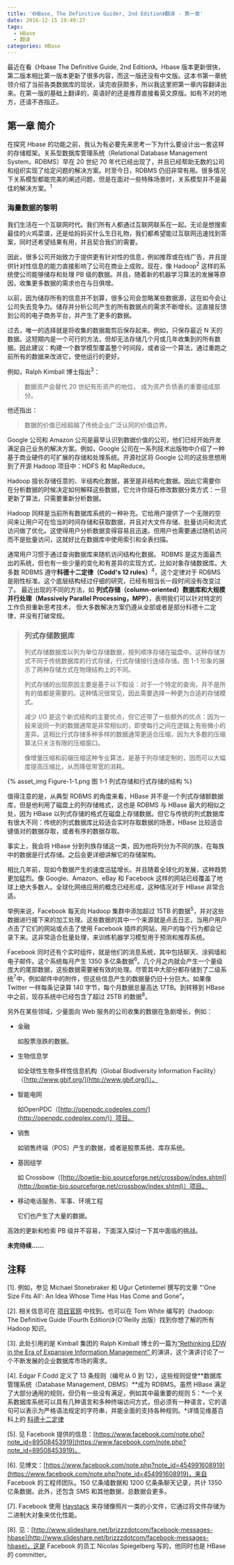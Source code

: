 ```yaml
---
title: '《HBase, The Definitive Guider, 2nd Edition》翻译 - 第一章'
date: 2016-12-15 19:49:27
tags:
  - HBase
  - 翻译
categories: HBase
---
```


最近在看《Hbase The Definitive Guide, 2nd Edition》。Hbase 版本更新很快，第二版本相比第一版本更新了很多内容，而这一版还没有中文版。这本书第一章统领介绍了当前各类数据库的现状，读完收获颇多，所以我这里把第一章内容翻译出来。在第一版的基础上翻译的，英语好的还是推荐直接看英文原版。如有不对的地方，还请不吝指正。

<!-- more -->

## 第一章 简介

在探究 Hbase 的功能之前，我认为有必要先来思考一下为什么要设计出一套这样的存储框架。关系型数据库管理系统（Relational Database Management System，RDBMS）早在 20 世纪 70 年代已经出现了，并且已经帮助无数的公司和组织实现了给定问题的解决方案。时至今日，RDBMS 仍旧非常有用。很多情况下关系模型都能完美的阐述问题，但是在面对一些特殊场景时，关系模型并不是最佳的解决方案。<sup>1</sup>

### 海量数据的黎明

我们生活在一个互联网时代。我们所有人都通过互联网联系在一起。无论是想搜索最佳的火鸡菜谱，还是给妈妈买什么生日礼物，我们都希望能过互联网迅速找到答案，同时还希望结果有用，并且契合我们的需要。

因此，很多公司开始致力于提供更有针对性的信息，例如推荐或在线广告，并且提供针对性信息的能力直接影响了公司在商业上成败。现在，像 Hadoop<sup>2</sup> 这样的系统使公司能够储存和处理 PB 级的数据。并且，随着新的机器学习算法的发展等原因，收集更多数据的需求也在与日俱增。

以前，因为储存所有的信息并不划算，很多公司会忽略某些数据源，这在如今会让公司失去竞争力。储存并分析公司产生的所有数据点的需求不断增长。这直接反馈到公司的电子商务平台，并产生了更多的数据。

过去，唯一的选择就是将收集的数据裁剪后保存起来。例如，只保存最近 N 天的数据。这短期内是一个可行的方法，但却无法存储几个月或几年收集到的所有数据。因此建议：构建一个数学模型覆盖整个时间段，或者设一个算法，通过重跑之前所有的数据来改进它，使他运行的更好。

例如，Ralph Kimball 博士指出<sup>3</sup>：

> 数据资产会替代 20 世纪有形资产的地位， 成为资产负债表的重要组成部分。

他还指出：

> 数据的价值已经超越了传统企业广泛认同的价值边界。

Google 公司和 Amazon 公司是最早认识到数据价值的公司，他们已经开始开发满足自己业务的解决方案。例如，Google 公司在一系列技术出版物中介绍了一种基于商业硬件的可扩展的存储和处理系统。开源社区将 Google 公司的这些思想用到了开源 Hadoop 项目中：HDFS 和 MapReduce。

Hadoop 擅长存储任意的、半结构化数据，甚至是非结构化数据。因此它需要你在分析数据的时候决定如何解释这些数据，它允许你燧石修改数据分类方式：一旦更新了算法，只需要重新分析数据。

Hadoop 同样是当前所有数据库系统的一种补充。它给用户提供了一个无限的空间来让用户可在恰当的时间存储和获取数据，并且对大文件存储、批量访问和流式访问做了优化。这使得用户分析数据变得容易且迅速。但用户也需要通过随机访问而不是批量访问，这就好比在数据库中使用索引和全表扫描。

通常用户习惯于通过查询数据库来随机访问结构化数据。 RDBMS 是这方面最杰出的系统，但也有一些少量的变化和有差异的实现方式，比如对象存储数据库。大多数 RDBMS 遵守**科德十二定律（Codd's 12 rules）**<sup>4</sup>，这个定律对于 RDBMS 是刚性标准。这个底层结构经过仔细的研究，已经有相当长一段时间没有改变过了。 最近出现的不同的方法，如 **列式存储（column-oriented）**数据库和**大规模并行处理（Massively Parallel Processing，MPP）**，表明我们可以针对特定的工作负担重新思考技术， 但大多数解决方案仍遵从全部或者是部分科德十二定律，并没有打破常规。

> ### 列式存储数据库
>
> 列式存储数据库以列为单位存储数据，按列顺序存储在磁盘中。这种存储方式不同于传统数据库的行式存储，行式存储按行连续存储。图 1-1 形象的展示了两种存储方式在物理结构上的不同。
> 
> 列式存储的出现原因主要是基于以下假设：对于一个特定的查询，并不是所有的值都是需要的。这种情况很常见，因此需要选择一种更为合适的存储模式。
>
> 减少 I/O 是这个新式结构的主要优点，但它还带了一些额外的优点：因为一般来说同一列的数据通常是非常相似的，即使每行之间在逻辑上有些微小的差异。这相比行式存储多种多样的数据通常更适合压缩，因为大多数的压缩算法只关注有限的压缩窗口。
>
> 像增量压缩和前缀压缩这种专业算法，是基于列存储定制的，因而可以大幅度提高压缩比，从而降低带宽的消耗。

{% asset_img Figure-1-1.png 图 1-1 列式存储和行式存储的结构 %}

值得注意的是，从典型 RDBMS 的角度来看，HBase 并不是一个列式存储额数据库，但是他利用了磁盘上的列存储格式，这也是 RDBMS 与 HBase 最大的相似之处，因为 HBase 以列式存储的格式在磁盘上存储数据。但它与传统的列式数据库有很大不同：传统的列式数据库比较适合实时存取数据的场景，HBase 比较适合键值对的数据存取，或者有序的数据存取。

事实上，我会将 HBase 分到列族存储这一类，因为他将列分为不同的族，在每族中的数据是行式存储。之后会更详细讲解它的存储架构。

相比几年前，现如今数据产生的速度迅猛增长。并且随着全球化的发展，这种趋势更加猛烈。像 Google、Amazon、eBay 和 Facebook 这样的网站已经覆盖了地球上绝大多数人。全球化网络应用的概念已经形成，这种情况对于 HBase 非常合适。

举例来说，Facebook 每天向 Hadoop 集群中添加超过 15TB 的数据<sup>5</sup>，并对这些数据进行接下来的加工处理。这些数据的其中一个来源就是点击日志，当用户用户点击了它们的网站或点击了使用 Facebook 插件的网站，用户的每个行为都会记录下来。这非常适合批量处理，来训练机器学习模型用于预测和推荐系统。

Facebook 同时还有个实时组件，就是他们的消息系统，其中包括聊天、涂鸦墙和电子邮件。这个系统每月产生 1350 多亿条数据<sup>6</sup>。几个月之内就会产生一个量级庞大的尾部数据，这些数据需要被有效的处理。尽管其中大部分都存储到了二级系统<sup>7</sup>中，例如邮件中的附件，但这些信息产生的数据量仍旧十分巨大。如果像 Twitter 一样每条记录算 140 字节，每个月数据总量高达 17TB。到转移到 HBase 中之前，现存系统中已经包含了超过 25TB 的数据<sup>8</sup>。

另外在某些领域，少量面向 Web 服务的公司收集的数据在急剧增长，例如：

* 金融

    如股票涨跌的数据。

* 生物信息学

    如全球性生物多样性信息机构（Global Blodiversity Information Facility）（[http://www.gbif.org/](http://www.gbif.org/)）。

* 智能电网

    如OpenPDC（[http://openpdc.codeplex.com/](http://openpdc.codeplex.com/)）项目。

* 销售

    如销售终端（POS）产生的数据，或者是股票系统、库存系统。

* 基因组学

    如 Crossbow（[http://bowtie-bio.sourceforge.net/crossbow/index.shtml](http://bowtie-bio.sourceforge.net/crossbow/index.shtml)）项目。

* 移动电话服务、军事、环境工程

    它们也产生了大量的数据。

高效的更新和检索 PB 级并不容易，下面深入探讨一下其中面临的挑战。

**未完待续……**

## 注释

[1]. 例如，参见 Michael Stonebraker 和 Uğur Çetintemel 撰写的文章 “'One Size Fits All': An Idea Whose Time Has Has Come and Gone”。

[2]. 相关信息可在 [项目官网](http://hadoop.apache.org/) 中找到。也可以在 Tom White 编写的《hadoop: The Definitive Guide (Fourth Edition)》（O'Reilly 出版）找到你想了解的所有 Hadoop 知识。

[3]. 此处引用的是 Kimball 集团的 Ralph Kimball 博士的一篇为[“Rethinking EDW in the Era of Expansive Information Management” ](https://www.informatica.com/campaigns/rethink_edw_kimball.pdf)的演讲，这个演讲讨论了一个不断发展的企业数据库市场的需求。

[4]. Edgar F.Codd 定义了 13 条规则（编号从 0 到 12），这些规则促使**数据库管理系统（Database Management, DBMS）**成为 RDBMS。虽然 HBase 满足了大部分通用的规则，但仍有一些没有满足，例如其中最重要的规则 5：*一个关系数据库系统可以具有几种语言和多种终端访问方式，但必须有一种语言，它的语句可以表示为严格语法规定的字符串，并能全面的支持各种规则。*详情见维基百科上的 [科德十二定律](https://zh.wikipedia.org/zh-hans/科德十二定律)

[5]. 见 Facebook 提供的信息：[https://www.facebook.com/note.php?note_id=89508453919](https://www.facebook.com/note.php?note_id=89508453919)。

[6]. 见博文：[https://www.facebook.com/note.php?note_id=454991608919](https://www.facebook.com/note.php?note_id=454991608919)，来自 Facebook 的工程师团队。150 亿条墙数据和 1200 亿条条聊天记录，共计 1350 亿条数据。此外，还包含 SMS 和其他数据，总数据会更多。

[7]. Facebook 使用 [Haystack](http://project-haystack.org/) 来存储像照片一类的小文件，它通过将文件存储为二进制大对象来优化性能。

[8]. 见：[http://www.slideshare.net/brizzzdotcom/facebook-messages-hbase](http://www.slideshare.net/brizzzdotcom/facebook-messages-hbase)，这是 Facebook 的员工 Nicolas Spiegelberg 写的，他同时也是 HBase 的 committer。

